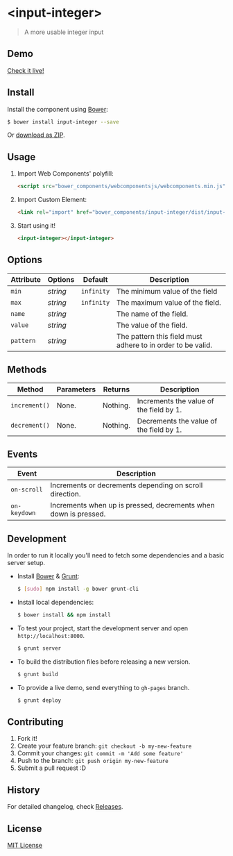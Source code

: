 # &lt;input-integer&gt;

> A more usable integer input

## Demo

[Check it live!](http://dNitza.github.io/input-integer)

## Install

Install the component using [Bower](http://bower.io/):

```sh
$ bower install input-integer --save
```

Or [download as ZIP](https://github.com/dNitza/input-integer/archive/master.zip).

## Usage

1. Import Web Components' polyfill:

    ```html
    <script src="bower_components/webcomponentsjs/webcomponents.min.js"></script>
    ```

2. Import Custom Element:

    ```html
    <link rel="import" href="bower_components/input-integer/dist/input-integer.html">
    ```

3. Start using it!

    ```html
    <input-integer></input-integer>
    ```

## Options

Attribute     | Options     | Default      | Description
---           | ---         | ---          | ---
`min`         | *string*    | `infinity`        | The minimum value of the field
`max`         | *string*    | `infinity`        | The maximum value of the field.
`name`         | *string*    |         | The name of the field.
`value`         | *string*    |         | The value of the field.
`pattern`         | *string*    |         | The pattern this field must adhere to in order to be valid.

## Methods

Method        | Parameters   | Returns     | Description
---           | ---          | ---         | ---
`increment()`   | None.        | Nothing.    | Increments the value of the field by 1.
`decrement()`   | None.        | Nothing.    | Decrements the value of the field by 1.

## Events

Event         | Description
---           | ---
`on-scroll` | Increments or decrements depending on scroll direction.
`on-keydown` | Increments when up is pressed, decrements when down is pressed.

## Development

In order to run it locally you'll need to fetch some dependencies and a basic server setup.

* Install [Bower](http://bower.io/) & [Grunt](http://gruntjs.com/):

    ```sh
    $ [sudo] npm install -g bower grunt-cli
    ```

* Install local dependencies:

    ```sh
    $ bower install && npm install
    ```

* To test your project, start the development server and open `http://localhost:8000`.

    ```sh
    $ grunt server
    ```

* To build the distribution files before releasing a new version.

    ```sh
    $ grunt build
    ```

* To provide a live demo, send everything to `gh-pages` branch.

    ```sh
    $ grunt deploy
    ```

## Contributing

1. Fork it!
2. Create your feature branch: `git checkout -b my-new-feature`
3. Commit your changes: `git commit -m 'Add some feature'`
4. Push to the branch: `git push origin my-new-feature`
5. Submit a pull request :D

## History

For detailed changelog, check [Releases](https://github.com/dNitza/input-integer/releases).

## License

[MIT License](http://opensource.org/licenses/MIT)
